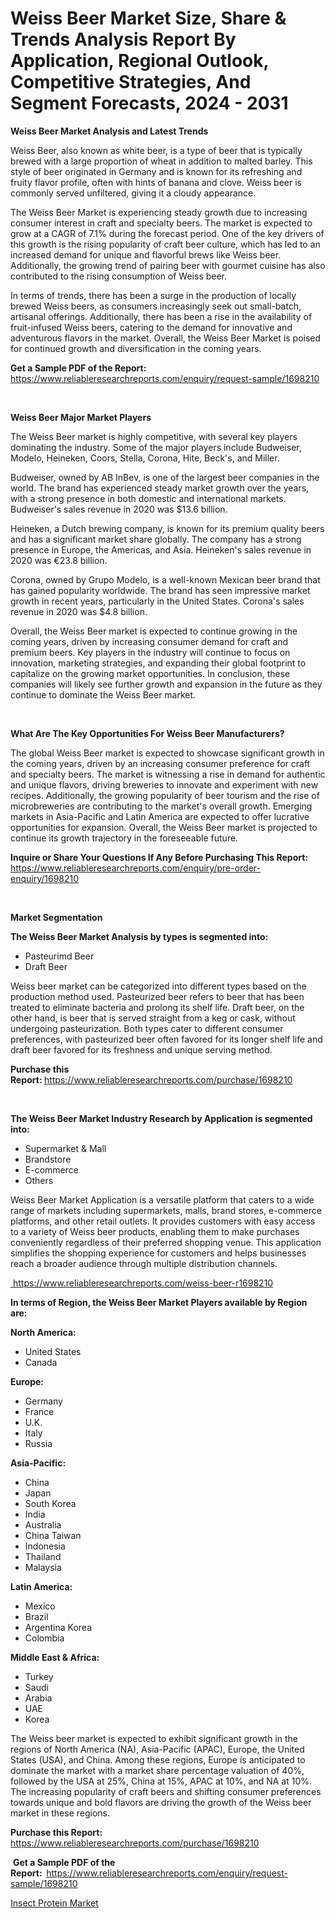<p><h1>Weiss Beer Market Size, Share & Trends Analysis Report By Application, Regional Outlook, Competitive Strategies, And Segment Forecasts, 2024 - 2031</h1></p><p><strong>Weiss Beer Market Analysis and Latest Trends</strong></p>
<p><p>Weiss Beer, also known as white beer, is a type of beer that is typically brewed with a large proportion of wheat in addition to malted barley. This style of beer originated in Germany and is known for its refreshing and fruity flavor profile, often with hints of banana and clove. Weiss beer is commonly served unfiltered, giving it a cloudy appearance.</p><p>The Weiss Beer Market is experiencing steady growth due to increasing consumer interest in craft and specialty beers. The market is expected to grow at a CAGR of 7.1% during the forecast period. One of the key drivers of this growth is the rising popularity of craft beer culture, which has led to an increased demand for unique and flavorful brews like Weiss beer. Additionally, the growing trend of pairing beer with gourmet cuisine has also contributed to the rising consumption of Weiss beer.</p><p>In terms of trends, there has been a surge in the production of locally brewed Weiss beers, as consumers increasingly seek out small-batch, artisanal offerings. Additionally, there has been a rise in the availability of fruit-infused Weiss beers, catering to the demand for innovative and adventurous flavors in the market. Overall, the Weiss Beer Market is poised for continued growth and diversification in the coming years.</p></p>
<p><strong>Get a Sample PDF of the Report:&nbsp;</strong> <a href="https://www.reliableresearchreports.com/enquiry/request-sample/1698210">https://www.reliableresearchreports.com/enquiry/request-sample/1698210</a></p>
<p>&nbsp;</p>
<p><strong>Weiss Beer Major Market Players</strong></p>
<p><p>The Weiss Beer market is highly competitive, with several key players dominating the industry. Some of the major players include Budweiser, Modelo, Heineken, Coors, Stella, Corona, Hite, Beck's, and Miller.</p><p>Budweiser, owned by AB InBev, is one of the largest beer companies in the world. The brand has experienced steady market growth over the years, with a strong presence in both domestic and international markets. Budweiser's sales revenue in 2020 was $13.6 billion.</p><p>Heineken, a Dutch brewing company, is known for its premium quality beers and has a significant market share globally. The company has a strong presence in Europe, the Americas, and Asia. Heineken's sales revenue in 2020 was €23.8 billion.</p><p>Corona, owned by Grupo Modelo, is a well-known Mexican beer brand that has gained popularity worldwide. The brand has seen impressive market growth in recent years, particularly in the United States. Corona's sales revenue in 2020 was $4.8 billion.</p><p>Overall, the Weiss Beer market is expected to continue growing in the coming years, driven by increasing consumer demand for craft and premium beers. Key players in the industry will continue to focus on innovation, marketing strategies, and expanding their global footprint to capitalize on the growing market opportunities. In conclusion, these companies will likely see further growth and expansion in the future as they continue to dominate the Weiss Beer market.</p></p>
<p>&nbsp;</p>
<p><strong>What Are The Key Opportunities For Weiss Beer Manufacturers?</strong></p>
<p><p>The global Weiss Beer market is expected to showcase significant growth in the coming years, driven by an increasing consumer preference for craft and specialty beers. The market is witnessing a rise in demand for authentic and unique flavors, driving breweries to innovate and experiment with new recipes. Additionally, the growing popularity of beer tourism and the rise of microbreweries are contributing to the market's overall growth. Emerging markets in Asia-Pacific and Latin America are expected to offer lucrative opportunities for expansion. Overall, the Weiss Beer market is projected to continue its growth trajectory in the foreseeable future.</p></p>
<p><strong>Inquire or Share Your Questions If Any Before Purchasing This Report:</strong> <a href="https://www.reliableresearchreports.com/enquiry/pre-order-enquiry/1698210">https://www.reliableresearchreports.com/enquiry/pre-order-enquiry/1698210</a></p>
<p>&nbsp;</p>
<p><strong>Market Segmentation</strong></p>
<p><strong>The Weiss Beer Market Analysis by types is segmented into:</strong></p>
<p><ul><li>Pasteurimd Beer</li><li>Draft Beer</li></ul></p>
<p><p>Weiss beer market can be categorized into different types based on the production method used. Pasteurized beer refers to beer that has been treated to eliminate bacteria and prolong its shelf life. Draft beer, on the other hand, is beer that is served straight from a keg or cask, without undergoing pasteurization. Both types cater to different consumer preferences, with pasteurized beer often favored for its longer shelf life and draft beer favored for its freshness and unique serving method.</p></p>
<p><strong>Purchase this Report:&nbsp;</strong><a href="https://www.reliableresearchreports.com/purchase/1698210">https://www.reliableresearchreports.com/purchase/1698210</a></p>
<p>&nbsp;</p>
<p><strong>The Weiss Beer Market Industry Research by Application is segmented into:</strong></p>
<p><ul><li>Supermarket & Mall</li><li>Brandstore</li><li>E-commerce</li><li>Others</li></ul></p>
<p><p>Weiss Beer Market Application is a versatile platform that caters to a wide range of markets including supermarkets, malls, brand stores, e-commerce platforms, and other retail outlets. It provides customers with easy access to a variety of Weiss beer products, enabling them to make purchases conveniently regardless of their preferred shopping venue. This application simplifies the shopping experience for customers and helps businesses reach a broader audience through multiple distribution channels.</p></p>
<p><a href="https://www.reliableresearchreports.com/weiss-beer-r1698210">&nbsp;https://www.reliableresearchreports.com/weiss-beer-r1698210</a></p>
<p><strong>In terms of Region, the Weiss Beer Market Players available by Region are:</strong></p>
<p>
    <p> <strong> North America: </strong>
        <ul>
            <li>United States</li>
            <li>Canada</li>
        </ul>
        </p> 
    <p> <strong> Europe: </strong>
        <ul>
            <li>Germany</li>
            <li>France</li>
            <li>U.K.</li>
            <li>Italy</li>
            <li>Russia</li>
        </ul>
        </p> 
    <p> <strong> Asia-Pacific: </strong>
        <ul>
            <li>China</li>
            <li>Japan</li>
            <li>South Korea</li>
            <li>India</li>
            <li>Australia</li>
            <li>China Taiwan</li>
            <li>Indonesia</li>
            <li>Thailand</li>
            <li>Malaysia</li>
        </ul>
        </p> 
    <p> <strong> Latin America: </strong>
        <ul>
            <li>Mexico</li>
            <li>Brazil</li>
            <li>Argentina Korea</li>
            <li>Colombia</li>
        </ul>
        </p> 
    <p> <strong> Middle East & Africa: </strong>
        <ul>
            <li>Turkey</li>
            <li>Saudi</li>
            <li>Arabia</li>
            <li>UAE</li>
            <li>Korea</li>
        </ul>
    </p>
    </p>
<p><p>The Weiss beer market is expected to exhibit significant growth in the regions of North America (NA), Asia-Pacific (APAC), Europe, the United States (USA), and China. Among these regions, Europe is anticipated to dominate the market with a market share percentage valuation of 40%, followed by the USA at 25%, China at 15%, APAC at 10%, and NA at 10%. The increasing popularity of craft beers and shifting consumer preferences towards unique and bold flavors are driving the growth of the Weiss beer market in these regions.</p></p>
<p><strong>Purchase this Report: </strong><a href="https://www.reliableresearchreports.com/purchase/1698210">https://www.reliableresearchreports.com/purchase/1698210</a></p>
<p>&nbsp;<strong>Get a Sample PDF of the Report:&nbsp;&nbsp;</strong><a href="https://www.reliableresearchreports.com/enquiry/request-sample/1698210">https://www.reliableresearchreports.com/enquiry/request-sample/1698210</a></p>
<p><strong></strong></p>
<p><p><a href="https://github.com/sofayahoo2023/Market-Research-Report-List-3/blob/main/insect-protein-market.md">Insect Protein Market</a></p></p>